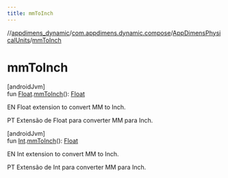```yaml
---
title: mmToInch
---
```

//[appdimens_dynamic](../../../index.html)/[com.appdimens.dynamic.compose](../index.html)/[AppDimensPhysicalUnits](index.html)/[mmToInch](mm-to-inch.html)



# mmToInch



[androidJvm]\
fun [Float](https://kotlinlang.org/api/core/kotlin-stdlib/kotlin/-float/index.html).[mmToInch](mm-to-inch.html)(): [Float](https://kotlinlang.org/api/core/kotlin-stdlib/kotlin/-float/index.html)



EN Float extension to convert MM to Inch.



PT Extensão de Float para converter MM para Inch.





[androidJvm]\
fun [Int](https://kotlinlang.org/api/core/kotlin-stdlib/kotlin/-int/index.html).[mmToInch](mm-to-inch.html)(): [Float](https://kotlinlang.org/api/core/kotlin-stdlib/kotlin/-float/index.html)



EN Int extension to convert MM to Inch.



PT Extensão de Int para converter MM para Inch.



